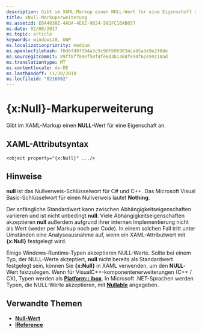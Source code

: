 ```yaml
---
description: Gibt im XAML-Markup einen NULL-Wert für eine Eigenschaft an.
title: xNull-Markuperweiterung
ms.assetid: E6A4038E-4ADA-4E82-9824-582FC16AB037
ms.date: 02/08/2017
ms.topic: article
keywords: windows10, UWP
ms.localizationpriority: medium
ms.openlocfilehash: f0d6fd8f194a3c9c98fb969034cab5a3e9e2f0de
ms.sourcegitcommit: 89ff8ff88ef58f4fe6d3b1368fe94f62e59118ad
ms.translationtype: MT
ms.contentlocale: de-DE
ms.lasthandoff: 11/30/2018
ms.locfileid: "8216662"
---
```

# <a name="xnull-markup-extension"></a>{x:Null}-Markuperweiterung


Gibt im XAML-Markup einen **NULL**-Wert für eine Eigenschaft an.

## <a name="xaml-attribute-usage"></a>XAML-Attributsyntax

``` syntax
<object property="{x:Null}" .../>
```

## <a name="remarks"></a>Hinweise

**null** ist das Nullverweis-Schlüsselwort für C# und C++. Das Microsoft Visual Basic-Schlüsselwort für einen Nullverweis lautet **Nothing**.

Der anfängliche Standardwert kann zwischen Abhängigkeitseigenschaften variieren und ist nicht unbedingt **null**. Viele Abhängigkeitseigenschaften akzeptieren **null** außerdem aufgrund ihrer internen Implementierung nicht als Wert (weder per Markup noch per Code). In einem solchen Fall tritt unter Umständen eine Analyseausnahme auf, wenn ein XAML-Attributwert mit **{x:Null}** festgelegt wird.

Einige Windows-Runtime-Typen akzeptieren NULL-Werte. Sollte bei einem Typ, der NULL-Werte akzeptiert, **null** nicht bereits als Standardwert festgelegt sein, können Sie **{x:Null}** in XAML verwenden, um den **NULL**-Wert festzulegen. Wenn für VisualC++-komponentenerweiterungen (C++ / CX), Typen werden als [**Platform:: ibox<T>**](https://msdn.microsoft.com/library/windows/apps/xaml/jj606120.aspx). In Microsoft .NET-Sprachen werden Typen, die NULL-Werte akzeptieren, mit [**Nullable<T>**](https://msdn.microsoft.com/library/windows/apps/xaml/b3h38hb0.aspx) angegeben.

## <a name="related-topics"></a>Verwandte Themen

* [**Null-Wert<T>**](https://msdn.microsoft.com/library/windows/apps/xaml/b3h38hb0.aspx)
* [**IReference<T>**](https://msdn.microsoft.com/library/windows/apps/br225864)
 

